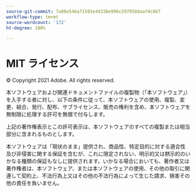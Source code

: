 ```yaml
---
source-git-commit: 7a08e546a71503e44338e996c597058daaf4c667
workflow-type: tm+mt
source-wordcount: '172'
ht-degree: 100%

---
```

# MIT ライセンス

© Copyright 2021 Adobe. All rights reserved.

本ソフトウェアおよび関連ドキュメントファイルの複製物（「本ソフトウェア」）を入手する者に対し、以下の条件に従って、本ソフトウェアの使用、複製、変更、結合、発行、配布、サブライセンス、販売の権利を含め、本ソフトウェアを無制限に処理する許可を無償で付与します。

上記の著作権表示とこの許可表示は、本ソフトウェアのすべての複製または相当部分に含まれるものとします。

本ソフトウェアは「現状のまま」提供され、商品性、特定目的に対する適合性及び非侵害に関する保証を含むが、これに限定されない、明示的又は黙示的のいかなる種類の保証もなしに提供されます。いかなる場合においても、著作者又は著作権者は、本ソフトウェア、または本ソフトウェアの使用、その他の取引に関連して契約上、不法行為上又はその他の不法行為によって生じた請求、損害その他の責任を負いません。
